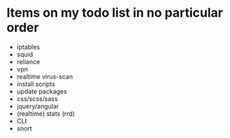 # Items on my todo list in no particular order

- iptables
- squid
- reliance
- vpn
- realtime virus-scan
- install scripts
- update packages
- css/scss/sass
- jquery/angular
- (realtime) stats (rrd)
- CLI
- snort
